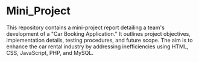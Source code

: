 # Mini_Project
This repository contains a mini-project report detailing a team's development of a "Car Booking Application." It outlines project objectives, implementation details, testing procedures, and future scope. The aim is to enhance the car rental industry by addressing inefficiencies using HTML, CSS, JavaScript, PHP, and MySQL.
